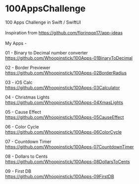 # 100AppsChallenge
100 Apps Challenge in Swift / SwiftUI
<br>
<br>
Inspiration from https://github.com/florinpop17/app-ideas
<br>
<br>
My Apps -

01 - Binary to Decimal number converter <br>
https://github.com/Whoopinstick/100Apps-01BinaryToDecimal

02 - Border Previewer <br>
https://github.com/Whoopinstick/100Apps-02BorderRadius

03 - iOS Calc <br>
https://github.com/Whoopinstick/100Apps-03Calculator

04 - Christmas Lights <br>
https://github.com/Whoopinstick/100Apps-04XmasLights

05 - Cause Effect <br>
https://github.com/Whoopinstick/100Apps-05CauseEffect

06 - Color Cycle <br>
https://github.com/Whoopinstick/100Apps-06ColorCycle

07 - Countdown Timer <br>
https://github.com/Whoopinstick/100Apps-07CountdownTimer

08 - Dollars to Cents <br>
https://github.com/Whoopinstick/100Apps-08DollarsToCents

09 - First DB <br>
https://github.com/Whoopinstick/100Apps-09FirstDB
